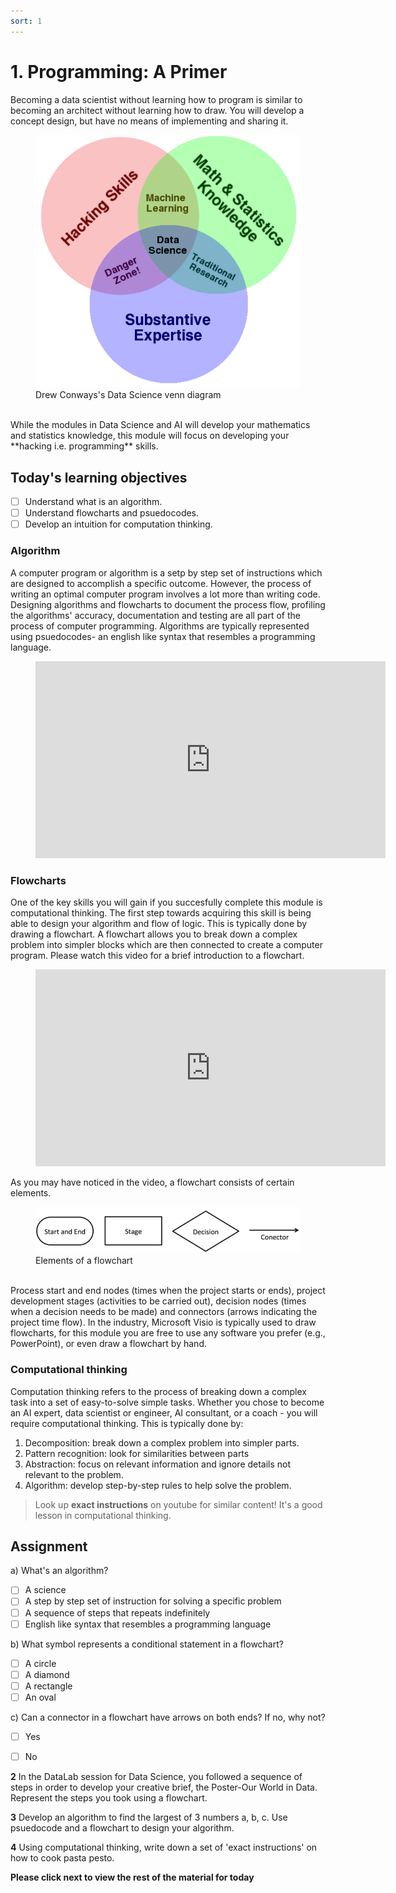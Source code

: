 ```yaml
---
sort: 1
---
```


# 1. Programming: A Primer

Becoming a data scientist without learning how to program is similar to becoming
an architect without learning how to draw. You will develop a concept design,
but have no means of implementing and sharing it.

<figure>
    <img src=".\assets\Data_Science_VD.png" />
    <figcaption>Drew Conways's Data Science venn diagram</figcaption>
</figure>
<br>
While the modules in Data Science and AI will develop your mathematics and statistics knowledge,
this module will focus on developing your **hacking i.e. programming** skills.

## Today's learning objectives
- [ ] Understand what is an algorithm.
- [ ] Understand flowcharts and psuedocodes.
- [ ] Develop an intuition for computation thinking.

### Algorithm
A computer program or algorithm is a setp by step set of instructions which are designed to accomplish a specific outcome. However, the process of writing an optimal computer program involves a lot more than writing code. Designing algorithms and flowcharts to document the process flow, profiling the algorithms' accuracy, documentation and testing are all part of the process of computer programming. Algorithms are typically represented using psuedocodes- an english like syntax that resembles a programming language.


<!-- blank line -->
<figure class="video_container">
<iframe width="560" height="315" src="https://www.youtube.com/embed/6hfOvs8pY1k" title="YouTube video player" frameborder="0" allow="accelerometer; autoplay; clipboard-write; encrypted-media; gyroscope; picture-in-picture" allowfullscreen></iframe>
</figure>
<!-- blank line -->

### Flowcharts
One of the key skills you will gain if you succesfully complete this module is computational thinking. The first step towards acquiring this skill is being able to design your algorithm and flow of logic. This is typically done by drawing a flowchart. A flowchart allows you to break down a complex problem into simpler blocks which are then connected to create a computer program. Please watch this video for a brief introduction to a flowchart.

<!-- blank line -->
<figure class="video_container">
<iframe width="560" height="315" src="https://www.youtube.com/embed/uCNliFuKG8I" title="YouTube video player" frameborder="0" allow="accelerometer; autoplay; clipboard-write; encrypted-media; gyroscope; picture-in-picture" allowfullscreen></iframe>
</figure>
<!-- blank line -->

As you may have noticed in the video, a flowchart consists of certain elements.

<figure>
    <img src=".\assets\flowchart.PNG" />
    <figcaption>Elements of a flowchart</figcaption>
</figure>
<br>
Process start and end nodes (times when the project starts or ends), project development stages (activities to be carried out), decision nodes (times when a decision needs to be made) and connectors (arrows indicating the project time flow). In the industry, Microsoft Visio is typically used to draw flowcharts, for this module you are free to use any software you prefer (e.g., PowerPoint), or even draw a flowchart by hand.

### Computational thinking

Computation thinking refers to the process of breaking down a complex task into
a set of easy-to-solve simple tasks. Whether you chose to become an AI expert,
data scientist or engineer, AI consultant, or a coach - you will require computational thinking.
This is typically done by:

1. Decomposition: break down a complex problem into simpler parts.
2. Pattern recognition: look for similarities between parts
3. Abstraction: focus on relevant information and ignore details not relevant to the problem.
4. Algorithm: develop step-by-step rules to help solve the problem.

> Look up **exact instructions** on youtube for similar content! It's a good lesson
in computational thinking.

## Assignment

a) What's an algorithm?
- [ ] A science
- [ ] A step by step set of instruction for solving a specific problem
- [ ] A sequence of steps that repeats indefinitely
- [ ] English like syntax that resembles a programming language

b) What symbol represents a conditional statement in a flowchart?
- [ ] A circle
- [ ] A diamond
- [ ] A rectangle
- [ ] An oval

c) Can a connector in a flowchart have arrows on both ends? If no, why not?
- [ ] Yes
- [ ] No


**2** In the DataLab session for Data Science, you followed a sequence of steps in order to develop your creative brief, the Poster-Our World in Data. Represent the steps you took using a flowchart.

**3** Develop an algorithm to find the largest of 3 numbers a, b, c. Use psuedocode and a flowchart to design your algorithm.

**4** Using computational thinking, write down a set of 'exact instructions' on
how to cook pasta pesto.

**Please click next to view the rest of the material for today**
